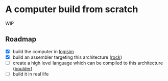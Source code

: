 # A computer build from scratch

WIP

## Roadmap

- [x] build the computer in [logisim]
- [x] build an assembler targeting this architecture ([rock])
- [ ] create a high level language which can be compiled to this architecture ([boulder])
- [ ] build it in real life

[logisim]: http://www.cburch.com/logisim
[rock]: ./rock/README.md
[boulder]: ./boulder/README.md
